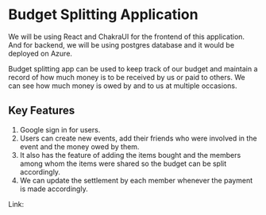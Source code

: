 # Budget Splitting Application

We will be using React and ChakraUI for the frontend of this application. And for backend, we will be using postgres database and it would be deployed on Azure.

Budget splitting app can be used to keep track of our budget and maintain a record of how much money is to be received by us or paid to others. We can see how much money is owed by and to us at multiple occasions.

## Key Features
1. Google sign in for users.
2. Users can create new events, add their friends who were involved in the event and the money owed by them.
3. It also has the feature of adding the items bought and the members among whom the items were shared so the budget can be split accordingly.
4. We can update the settlement by each member whenever the payment is made accordingly.

Link:
